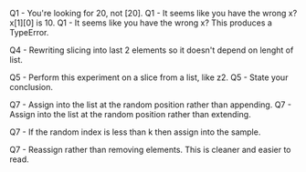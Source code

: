 
Q1 - You're looking for 20, not [20].
Q1 - It seems like you have the wrong x? x[1][0] is 10.
Q1 - It seems like you have the wrong x? This produces a TypeError.

Q4 - Rewriting slicing into last 2 elements so it doesn't depend on lenght of list.

Q5 - Perform this experiment on a slice from a list, like z2.
Q5 - State your conclusion.

Q7 - Assign into the list at the random position rather than appending.
Q7 - Assign into the list at the random position rather than extending.

Q7 - If the random index is less than k then assign into the sample.

Q7 - Reassign rather than removing elements. This is cleaner and easier to read.
